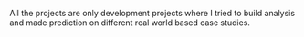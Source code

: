 All the projects are only development projects where I tried to build analysis and made prediction on different real world based case studies.
